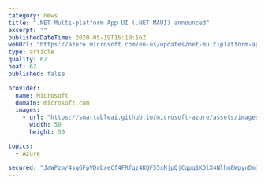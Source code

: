 ```yaml
---
category: news
title: ".NET Multi-platform App UI (.NET MAUI) announced"
excerpt: ""
publishedDateTime: 2020-05-19T16:10:16Z
webUrl: "https://azure.microsoft.com/en-us/updates/net-multiplatform-app-ui-net-maui-announced/"
type: article
quality: 62
heat: 62
published: false

provider:
  name: Microsoft
  domain: microsoft.com
  images:
    - url: "https://smartableai.github.io/microsoft-azure/assets/images/organizations/microsoft.com-50x50.jpg"
      width: 50
      height: 50

topics:
  - Azure

secured: "JaWPzm/4sq6FpVDabxeCf4FRfqz4KQF55xNjpQjCqpq1KOlX4Nlhm8WpynDm3rnwZAuDF2f60ppr8+uIfUDd59KI3naboA2Ux8N3S3GoLH47NK91q/OtzCCMmKZi4fpPICqwQadBPs8T9pkYDC+eDhG8b2u50IUXe29W0OgsVjK04MyjT+9zteuGjt8lq62jRKh4OZKawrwwU6KQ+0Ras2gH2eRkaW3GQmuhjg2HHU/apZflgdTSSKu+fCCuaPN7ch7n+BzBmPRWEV2i7JMwkJQ6cRquuGALwmzbl6jcDcBbjOIiGJQSvyYWiIO06Ql9R++WVk3q0QGI/H2qdvEEuA==;jwPXH3y496KuDRDuQ7Idnw=="
---
```


